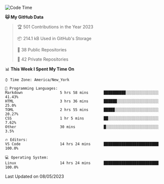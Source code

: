 <!--START_SECTION:waka-->
![Code Time](http://img.shields.io/badge/Code%20Time-193%20hrs%202%20mins-blue)

**🐱 My GitHub Data** 

> 🏆 501 Contributions in the Year 2023
 > 
> 📦 214.1 kB Used in GitHub's Storage 
 > 
> 📜 38 Public Repositories 
 > 
> 🔑 42 Private Repositories  
 > 
📊 **This Week I Spent My Time On** 

```text
⌚︎ Time Zone: America/New_York

💬 Programming Languages: 
Markdown                 5 hrs 58 mins       ██████████░░░░░░░░░░░░░░░   41.43% 
HTML                     3 hrs 36 mins       ██████░░░░░░░░░░░░░░░░░░░   25.0% 
TOML                     2 hrs 55 mins       █████░░░░░░░░░░░░░░░░░░░░   20.27% 
CSS                      1 hr 5 mins         ██░░░░░░░░░░░░░░░░░░░░░░░   7.62% 
Other                    30 mins             █░░░░░░░░░░░░░░░░░░░░░░░░   3.5%

🔥 Editors: 
VS Code                  14 hrs 24 mins      █████████████████████████   100.0%

💻 Operating System: 
Linux                    14 hrs 24 mins      █████████████████████████   100.0%

```


 Last Updated on 08/05/2023
<!--END_SECTION:waka-->